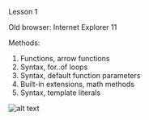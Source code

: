 Lesson 1

Old browser: Internet Explorer 11

Methods:
1. Functions, arrow functions
2. Syntax, for..of loops
3. Syntax, default function parameters
4. Built-in extensions, math methods
5. Syntax, template literals

![alt text](https://raw.githubusercontent.com/g-tsoy/codingbootcampru_es6/Lesson_1.png)
